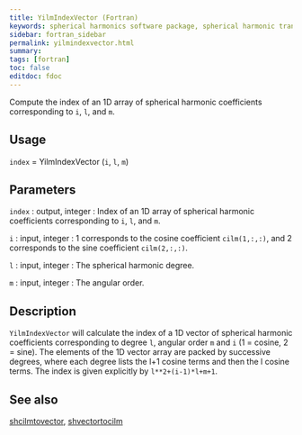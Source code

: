 ```yaml
---
title: YilmIndexVector (Fortran)
keywords: spherical harmonics software package, spherical harmonic transform, legendre functions, multitaper spectral analysis, fortran, Python, gravity, magnetic field
sidebar: fortran_sidebar
permalink: yilmindexvector.html
summary:
tags: [fortran]
toc: false
editdoc: fdoc
---
```


Compute the index of an 1D array of spherical harmonic coefficients corresponding to `i`, `l`, and `m`.

## Usage

`index` = YilmIndexVector (`i`, `l`, `m`)

## Parameters

`index` : output, integer 
:   Index of an 1D array of spherical harmonic coefficients corresponding to `i`, `l`, and `m`.

`i` : input, integer
:   1 corresponds to the cosine coefficient `cilm(1,:,:)`, and 2 corresponds to the sine coefficient `cilm(2,:,:)`.

`l` : input, integer
:   The spherical harmonic degree.

`m` : input, integer
:   The angular order.

## Description

`YilmIndexVector` will calculate the index of a 1D vector of spherical harmonic coefficients corresponding to degree `l`, angular order `m` and `i` (1 = cosine, 2 = sine). The elements of the 1D vector array are packed by successive degrees, where each degree lists the l+1 cosine terms and then the l cosine terms. The index is given explicitly by `l**2+(i-1)*l+m+1`.

## See also

[shcilmtovector](shcilmtovector.html), [shvectortocilm](shvectortocilm.html)
